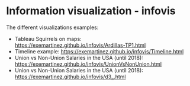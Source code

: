 # Information visualization - infovis

The different visualizations examples: 

* Tableau Squirrels on maps: https://exemartinez.github.io/infovis/Ardillas-TP1.html
* Timeline example: https://exemartinez.github.io/infovis/Timeline.html 
* Union vs Non-Union Salaries in the USA (until 2018): https://exemartinez.github.io/infovis/UnionVsNonUnion.html 
* Union vs Non-Union Salaries in the USA (until 2018): https://exemartinez.github.io/infovis/d3_.html 
